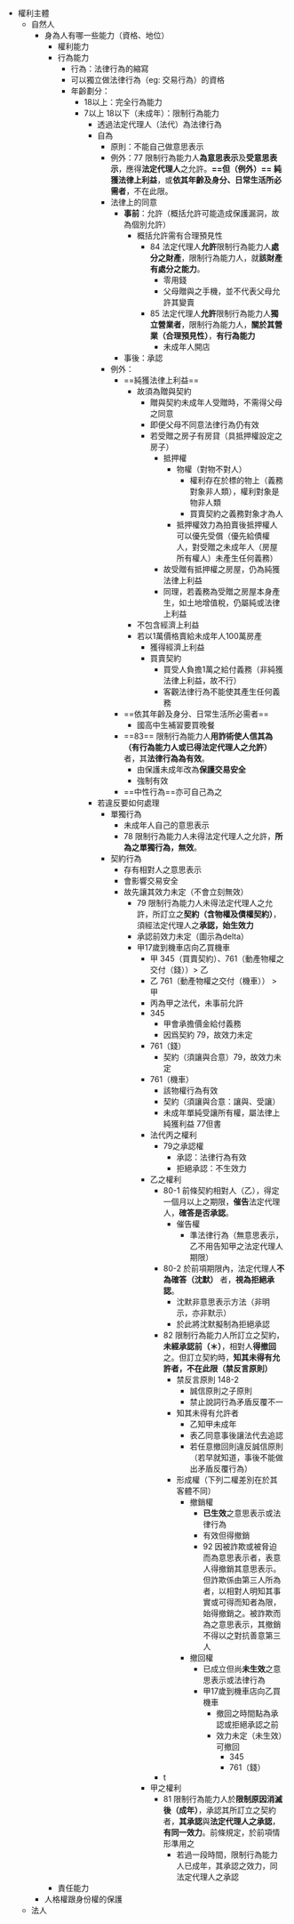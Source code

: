 
- 權利主體
	- 自然人
		- 身為人有哪一些能力（資格、地位）
			- 權利能力
			- 行為能力
				- 行為：法律行為的縮寫
				- 可以獨立做法律行為（eg: 交易行為）的資格
				- 年齡劃分：
					- 18以上：完全行為能力
					- 7以上 18以下（未成年）：限制行為能力
						- 透過法定代理人（法代）為法律行為
						- 自為
							- 原則：不能自己做意思表示
							- 例外：77 限制行為能力人**為意思表示**及**受意思表示**，應得**法定代理人**之允許。**==但（例外）==** **純獲法律上利益**，或**依其年齡及身分、日常生活所必需者**，不在此限。
							- 法律上的同意
								- **事前**：允許（概括允許可能造成保護漏洞，故為個別允許）
									- 概括允許需有合理預見性
										- 84 法定代理人**允許**限制行為能力人**處分之財產**，限制行為能力人，就**該財產有處分之能力**。
											- 零用錢
											- 父母贈與之手機，並不代表父母允許其變賣
										- 85 法定代理人**允許**限制行為能力人**獨立營業者**，限制行為能力人，**關於其營業（合理預見性）**，**有行為能力**
											- 未成年人開店
								- 事後：承認
							- 例外：
								- ==純獲法律上利益==
									- 故須為贈與契約
										- 贈與契約未成年人受贈時，不需得父母之同意
										- 即便父母不同意法律行為仍有效
										- 若受贈之房子有房貸（具抵押權設定之房子）
											- 抵押權
												- 物權（對物不對人）
													- 權利存在於標的物上（義務對象非人類），權利對象是物非人類
													- 買賣契約之義務對象才為人
												- 抵押權效力為拍賣後抵押權人可以優先受償（優先給債權人，對受贈之未成年人（房屋所有權人）未產生任何義務）
											- 故受贈有抵押權之房屋，仍為純獲法律上利益
											- 同理，若義務為受贈之房屋本身產生，如土地增值稅，仍屬純或法律上利益
									- 不包含經濟上利益
									- 若以1萬價格賣給未成年人100萬房產
										- 獲得經濟上利益
										- 買賣契約
											- 買受人負擔1萬之給付義務（非純獲法律上利益，故不行）
											- 客觀法律行為不能使其產生任何義務
								- ==依其年齡及身分、日常生活所必需者==
									- 國高中生補習要買晚餐
								- ==83== 限制行為能力人**用詐術使人信其為（有行為能力人或已得法定代理人之允許）** 者，其**法律行為為有效**。
									- 由保護未成年改為**保護交易安全**
									- 強制有效
								- ==中性行為==亦可自己為之
						- 若違反要如何處理
							- 單獨行為
								- 未成年人自己的意思表示
								- 78 限制行為能力人未得法定代理人之允許，**所為之單獨行為，無效**。
							- 契約行為
								- 存有相對人之意思表示
								- 會影響交易安全
								- 故先讓其效力未定（不會立刻無效）
									- 79 限制行為能力人未得法定代理人之允許，所訂立之**契約（含物權及債權契約）**，須經法定代理人之**承認，始生效力**
									- 承認前效力未定（圖示為delta）
									- 甲17歲到機車店向乙買機車
										- 甲 345（買賣契約）、761（動產物權之交付（錢））> 乙
										- 乙 761（動產物權之交付（機車）） > 甲
										- 丙為甲之法代，未事前允許
										- 345
											- 甲會承擔價金給付義務
											- 因爲契約 79，故效力未定
										- 761（錢）
											- 契約（須讓與合意）79，故效力未定
										- 761（機車）
											- 該物權行為有效
											- 契約（須讓與合意：讓與、受讓）
											- 未成年單純受讓所有權，屬法律上純獲利益 77但書
										- 法代丙之權利
											- 79之承認權
												- 承認：法律行為有效
												- 拒絕承認：不生效力
										- 乙之權利
											- 80-1 前條契約相對人（乙），得定一個月以上之期限，**催告**法定代理人，**確答是否承認**。
												- 催告權
													- 準法律行為（無意思表示，乙不用告知甲之法定代理人期限）
											- 80-2 於前項期限內，法定代理人**不為確答（沈默）** 者，**視為拒絕承認**。
												- 沈默非意思表示方法（非明示，亦非默示）
												- 於此將沈默擬制為拒絕承認
											- 82 限制行為能力人所訂立之契約，**未經承認前（＊）**，相對人**得撤回**之。但訂立契約時，**知其未得有允許者，不在此限（禁反言原則）**
												- 禁反言原則 148-2
													- 誠信原則之子原則
													- 禁止說詞行為矛盾反覆不一
												- 知其未得有允許者
													- 乙知甲未成年
													- 表乙同意事後讓法代去追認
													- 若任意撤回則違反誠信原則（若早就知道，事後不能做出矛盾反覆行為）
												- 形成權（下列二權差別在於其客體不同）
													- 撤銷權
														- **已生效**之意思表示或法律行為
														- 有效但得撤銷
														- 92 因被詐欺或被脅迫而為意思表示者，表意人得撤銷其意思表示。但詐欺係由第三人所為者，以相對人明知其事實或可得而知者為限，始得撤銷之。被詐欺而為之意思表示，其撤銷不得以之對抗善意第三人
													- 撤回權
														- 已成立但尚**未生效**之意思表示或法律行為
														- 甲17歲到機車店向乙買機車
															- 撤回之時間點為承認或拒絕承認之前
															- 效力未定（未生效）可撤回
																- 345
																- 761（錢）
											- t
										- 甲之權利
											- 81 限制行為能力人於**限制原因消滅後（成年）**，承認其所訂立之契約者，**其承認**與**法定代理人之承認**，**有同一效力**。前條規定，於前項情形準用之
												- 若過一段時間，限制行為能力人已成年，其承認之效力，同法定代理人之承認
			- 責任能力
		- 人格權跟身份權的保護
	- 法人